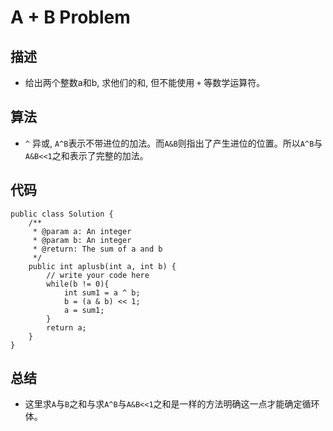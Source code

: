 # A + B Problem
## 描述
- 给出两个整数a和b, 求他们的和, 但不能使用 `+`  等数学运算符。
## 算法
- `^` 异或, `A^B`表示不带进位的加法。而`A&B`则指出了产生进位的位置。所以`A^B`与`A&B<<1`之和表示了完整的加法。
## 代码
```
public class Solution {
    /**
     * @param a: An integer
     * @param b: An integer
     * @return: The sum of a and b 
     */
    public int aplusb(int a, int b) {
        // write your code here
        while(b != 0){
            int sum1 = a ^ b;
            b = (a & b) << 1;
            a = sum1;
        }
        return a;
    }
}
```
## 总结
- 这里求`A`与`B`之和与求`A^B`与`A&B<<1`之和是一样的方法明确这一点才能确定循环体。